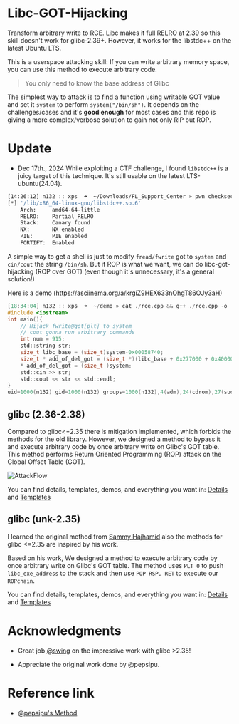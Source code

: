 # Libc-GOT-Hijacking 

Transform arbitrary write to RCE.
Libc makes it full RELRO at 2.39 so this skill doesn't work for glibc-2.39+.
However, it works for the libstdc++ on the latest Ubuntu LTS.

This is a userspace attacking skill: If you can write arbitrary memory space, you can use this method to execute arbitrary code. 

> You only need to know the base address of Glibc

The simplest way to attack is to find a function using writable GOT value and set it `system` to perform `system("/bin/sh")`. It depends on the challenges/cases and it's **good enough** for most cases and this repo is giving a more complex/verbose solution to gain not only RIP but ROP.


# Update 
- Dec 17th., 2024
While exploiting a CTF challenge, I found `libstdc++` is a juicy target of this technique. It's still usable on the latest LTS-ubuntu(24.04).

```sh
[14:26:12] n132 :: xps  ➜  ~/Downloads/FL_Support_Center » pwn checksec /lib/x86_64-linux-gnu/libstdc++.so.6
[*] '/lib/x86_64-linux-gnu/libstdc++.so.6'
    Arch:     amd64-64-little
    RELRO:    Partial RELRO
    Stack:    Canary found
    NX:       NX enabled
    PIE:      PIE enabled
    FORTIFY:  Enabled
```

A simple way to get a shell is just to modify `fread/fwrite` got to `system` and `cin/cout` the string `/bin/sh`. But if ROP is what we want, we can do libc-got-hijacking (ROP over GOT) (even though it's unnecessary, it's a general solution!) 

Here is a demo (https://asciinema.org/a/krgiZ9HEX633nOhgT86OJy3aH)
```c
[18:34:04] n132 :: xps  ➜  ~/demo » cat ./rce.cpp && g++ ./rce.cpp -o ./rce && echo "id" | ./rce
#include <iostream>
int main(){
    // Hijack fwrite@got[plt] to system
    // cout gonna run arbitrary commands
    int num = 915;
    std::string str;
    size_t libc_base = (size_t)system-0x00058740;
    size_t * add_of_del_got = (size_t *)(libc_base + 0x277000 + 0x400000 + num*8);
    * add_of_del_got = (size_t )system;
    std::cin >> str;
    std::cout << str << std::endl;
}
uid=1000(n132) gid=1000(n132) groups=1000(n132),4(adm),24(cdrom),27(sudo),30(dip),46(plugdev),100(users),114(lpadmin),984(docker)
```

## glibc (2.36-2.38)

Compared to glibc<=2.35 there is mitigation implemented, which forbids the methods for the old library. However, we designed a method to bypass it and execute arbitrary code by 
once arbitrary write on Glibc's GOT table. This method performs Return Oriented Programming (ROP) attack on the Global Offset Table (GOT). 

![AttackFlow](./Img/AttackFlow.png)


You can find details, templates, demos, and everything you want in: [Details][0] and [Templates][3]


## glibc (unk-2.35)


I learned the original method from [Sammy Hajhamid][2] also the methods for glibc <=2.35 are inspired by his work.

Based on his work, We designed a method to execute arbitrary code by once arbitrary write on Glibc's GOT table. The method uses `PLT_0` to push `libc_exe_address` to the stack and then use `POP RSP, RET` to execute our `ROPchain`.

You can find details, templates, demos, and everything you want in: [Details][1] and [Templates][4]

# Acknowledgments

- Great job [@swing][5] on the impressive work with glibc >2.35!

- Appreciate the original work done by @pepsipu.

# Reference link
- [@pepsipu's Method][2]


[0]: ./Post/README.md
[1]: ./Pre/README.md
[2]: https://hackmd.io/@pepsipu/SyqPbk94a
[3]: ./Post/one_punch.py
[4]: ./Pre/templates.md
[5]: https://bestwing.me/
